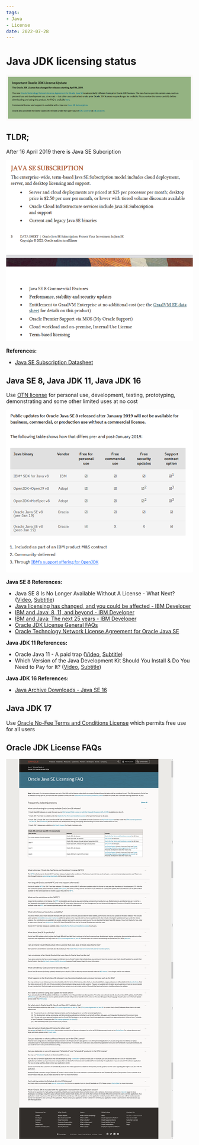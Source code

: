 ```yaml
---
tags:
- Java
- License
date: 2022-07-28
---
```


# Java JDK licensing status

![img](_media/20221127_080507_image.png)



## TLDR;

After 16 April 2019 there is Java SE Subcription

![img](_media/20221127_081720_image.png)



**References:**

- [Java SE Subscription Datasheet](https://www.oracle.com/a/tech/docs/javase-subscription-datasheet.pdf)



## Java SE 8, Java JDK 11, Java JDK 16

Use [OTN license](https://www.oracle.com/downloads/licenses/oracle-javase-license.html) for personal use, development, testing, prototyping, demonstrating and some other limited uses at no cost

![img](_media/20221127_071344_image.png)



**Java SE 8 References:**

- Java SE 8 Is No Longer Available Without A License - What Next? ([Video](https://www.youtube.com/watch?v=X_LCUdxJEXw), [Subtitle](_media/Java%20SE%208%20Is%20No%20Longer%20Available%20Without%20A%20License%20-%20What%20Next.srt.md))
- [Java licensing has changed, and you could be affected - IBM Developer](https://developer.ibm.com/blogs/java-licensing-is-changing-and-you-could-be-affected/)
- [IBM and Java: 8, 11, and beyond - IBM Developer](https://developer.ibm.com/blogs/ibm-and-java-8-11-and-beyond/)
- [IBM and Java: The next 25 years - IBM Developer](https://developer.ibm.com/blogs/ibm-and-java-the-next-25-years/)
- [Oracle JDK License General FAQs](https://www.oracle.com/java/technologies/javase/jdk-faqs.html)
- [Oracle Technology Network License Agreement for Oracle Java SE](https://www.oracle.com/downloads/licenses/javase-license1.html)



**Java JDK 11 References:**

- Oracle Java 11 - A paid trap ([Video](https://www.youtube.com/watch?v=nB7tcf9wnk0), [Subtitle](_media/Oracle%20Java%2011%20-%20A%20paid%20trap.srt.md))
- Which Version of the Java Development Kit Should You Install & Do You Need to Pay for It? ([Video](https://www.youtube.com/watch?v=wv6N2suE_nQ), [Subtitle](_media/Which%20Version%20of%20the%20Java%20Development%20Kit%20Should%20You%20Install%20%26%20Do%20You%20Need%20to%20Pay%20for%20It.srt.md))



**Java JDK 16 References:**

- [Java Archive Downloads - Java SE 16](https://www.oracle.com/java/technologies/javase/jdk16-archive-downloads.html)



## Java JDK 17

Use [Oracle No-Fee Terms and Conditions License](https://www.oracle.com/downloads/licenses/no-fee-license.html) which permits free use for all users



## Oracle JDK License FAQs

![img](_media/20221127_075112_Oracle-JDK-License-General-FAQs.png)

